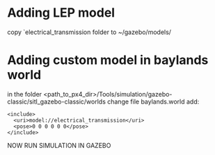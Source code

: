 # Adding LEP model
copy `electrical_transmission folder to 
~/gazebo/models/

# Adding custom model in baylands world
in the folder 
<path_to_px4_dir>/Tools/simulation/gazebo-classic/sitl_gazebo-classic/worlds
change file baylands.world
add:
```
<include>
  <uri>model://electrical_transmission</uri>
  <pose>0 0 0 0 0 0</pose>
</include>
```

NOW RUN SIMULATION IN GAZEBO
